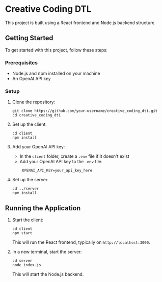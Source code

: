 # Creative Coding DTL

This project is built using a React frontend and Node.js backend structure.

## Getting Started

To get started with this project, follow these steps:

### Prerequisites

- Node.js and npm installed on your machine
- An OpenAI API key

### Setup

1. Clone the repository:
   ```
   git clone https://github.com/your-username/creative_coding_dti.git
   cd creative_coding_dti
   ```

2. Set up the client:
   ```
   cd client
   npm install
   ```

3. Add your OpenAI API key:
   - In the `client` folder, create a `.env` file if it doesn't exist
   - Add your OpenAI API key to the `.env` file:
     ```
      OPENAI_API_KEY=your_api_key_here
     ```

4. Set up the server:
   ```
   cd ../server
   npm install
   ```

## Running the Application

1. Start the client:
   ```
   cd client
   npm start
   ```
   This will run the React frontend, typically on `http://localhost:3000`.

2. In a new terminal, start the server:
   ```
   cd server
   node index.js
   ```
   This will start the Node.js backend.
